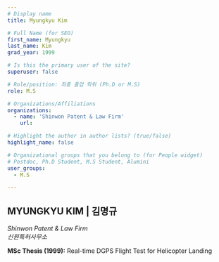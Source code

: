 ```yaml
---
# Display name
title: Myungkyu Kim

# Full Name (for SEO)
first_name: Myungkyu
last_name: Kim
grad_year: 1999

# Is this the primary user of the site?
superuser: false

# Role/position: 최종 졸업 학위 (Ph.D or M.S)
role: M.S

# Organizations/Affiliations
organizations:
  - name: 'Shinwon Patent & Law Firm'
    url: 

# Highlight the author in author lists? (true/false)
highlight_name: false

# Organizational groups that you belong to (for People widget)
# Postdoc, Ph.D Student, M.S Student, Alumini
user_groups: 
  - M.S

---
```


<!----- 이름" **별표2개 사이에 적을것** ----->

## **MYUNGKYU KIM | 김명규** 

<!----- 현재 직위/직장: *별표 사이에 적을것*----->

*Shinwon Patent & Law Firm*</br>
*신원특허사무소*</br>

<!----- 학위논문 및 졸업연도(박사): 없으면 삭제----->



<!----- 학위논문 및 졸업연도(석사): 없으면 삭제----->

**MSc Thesis (1999):** Real-time DGPS Flight Test for Helicopter Landing

<!-----  Biography: 없으면 아래 공란----> </br> 



<!------------------------------------>
</br> 
